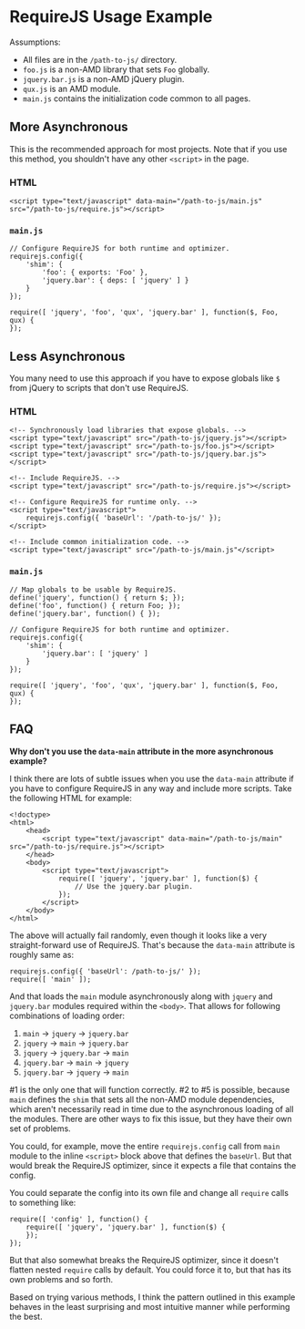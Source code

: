 # RequireJS Usage Example

Assumptions:

- All files are in the `/path-to-js/` directory.
- `foo.js` is a non-AMD library that sets `Foo` globally.
- `jquery.bar.js` is a non-AMD jQuery plugin.
- `qux.js` is an AMD module.
- `main.js` contains the initialization code common to all pages.

## More Asynchronous

This is the recommended approach for most projects. Note that if you use this method, you shouldn't have any other `<script>` in the page.

### HTML

    <script type="text/javascript" data-main="/path-to-js/main.js" src="/path-to-js/require.js"></script>

### `main.js`

    // Configure RequireJS for both runtime and optimizer.
    requirejs.config({
        'shim': {
            'foo': { exports: 'Foo' },
            'jquery.bar': { deps: [ 'jquery' ] }
        }
    });

    require([ 'jquery', 'foo', 'qux', 'jquery.bar' ], function($, Foo, qux) {
    });

## Less Asynchronous

You many need to use this approach if you have to expose globals like `$` from jQuery to scripts that don't use RequireJS.

### HTML

    <!-- Synchronously load libraries that expose globals. -->
    <script type="text/javascript" src="/path-to-js/jquery.js"></script>
    <script type="text/javascript" src="/path-to-js/foo.js"></script>
    <script type="text/javascript" src="/path-to-js/jquery.bar.js"></script>

    <!-- Include RequireJS. -->
    <script type="text/javascript" src="/path-to-js/require.js"></script>

    <!-- Configure RequireJS for runtime only. -->
    <script type="text/javascript">
        requirejs.config({ 'baseUrl': '/path-to-js/' });
    </script>

    <!-- Include common initialization code. -->
    <script type="text/javascript" src="/path-to-js/main.js"</script>

### `main.js`

    // Map globals to be usable by RequireJS.
    define('jquery', function() { return $; });
    define('foo', function() { return Foo; });
    define('jquery.bar', function() { });

    // Configure RequireJS for both runtime and optimizer.
    requirejs.config({
        'shim': {
            'jquery.bar': [ 'jquery' ]
        }
    });

    require([ 'jquery', 'foo', 'qux', 'jquery.bar' ], function($, Foo, qux) {
    });

## FAQ

**Why don't you use the `data-main` attribute in the more asynchronous example?**

I think there are lots of subtle issues when you use the `data-main` attribute if you have to configure RequireJS in any way and include more scripts. Take the following HTML for example:

    <!doctype>
    <html>
        <head>
            <script type="text/javascript" data-main="/path-to-js/main" src="/path-to-js/require.js"></script>
        </head>
        <body>
            <script type="text/javascript">
                require([ 'jquery', 'jquery.bar' ], function($) {
                    // Use the jquery.bar plugin.
                });
            </script>
        </body>
    </html>

The above will actually fail randomly, even though it looks like a very straight-forward use of RequireJS. That's because the `data-main` attribute is roughly same as:

    requirejs.config({ 'baseUrl': /path-to-js/' });
    require([ 'main' ]);

And that loads the `main` module asynchronously along with `jquery` and `jquery.bar` modules required within the `<body>`. That allows for following combinations of loading order:

1. `main` &rarr; `jquery` &rarr; `jquery.bar`
2. `jquery` &rarr; `main` &rarr; `jquery.bar`
3. `jquery` &rarr; `jquery.bar` &rarr; `main`
4. `jquery.bar` &rarr; `main` &rarr; `jquery`
5. `jquery.bar` &rarr; `jquery` &rarr; `main`

\#1 is the only one that will function correctly. #2 to #5 is possible, because `main` defines the `shim` that sets all the non-AMD module dependencies, which aren't necessarily read in time due to the asynchronous loading of all the modules. There are other ways to fix this issue, but they have their own set of problems.

You could, for example, move the entire `requirejs.config` call from `main` module to the inline `<script>` block above that defines the `baseUrl`. But that would break the RequireJS optimizer, since it expects a file that contains the config.

You could separate the config into its own file and change all `require` calls to something like:

    require([ 'config' ], function() {
        require([ 'jquery', 'jquery.bar' ], function($) {
        });
    });

But that also somewhat breaks the RequireJS optimizer, since it doesn't flatten nested `require` calls by default. You could force it to, but that has its own problems and so forth.

Based on trying various methods, I think the pattern outlined in this example behaves in the least surprising and most intuitive manner while performing the best.

